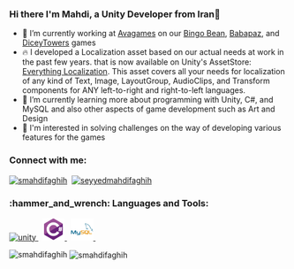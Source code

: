 ### Hi there I'm Mahdi, a Unity Developer from Iran👋

- 🔭 I’m currently working at [Avagames](https://avagames.ir/en/) on our [Bingo Bean](https://play.google.com/store/apps/details?id=com.acidgreengames.bingo&hl=en&gl=US), [Babapaz](https://play.google.com/store/apps/details?id=com.arna.falafel&hl=en), and [DiceyTowers](https://play.google.com/store/apps/details?id=dice.tower.defense.online.games&hl=en&gl=US) games
- 🔥 I developed a Localization asset based on our actual needs at work in the past few years. that is now available on Unity's AssetStore: [Everything Localization](https://assetstore.unity.com/packages/tools/localization/everything-localization-276236). This asset covers all your needs for localization of any kind of Text, Image, LayoutGroup, AudioClips, and Transform components for ANY left-to-right and right-to-left languages.
- 🌱 I’m currently learning more about programming with Unity, C#, and MySQL and also other aspects of game development such as Art and Design
- 👀 I'm interested in solving challenges on the way of developing various features for the games

<h3 align="left">Connect with me:</h3>
<p align="left">
<a href="https://twitter.com/smahdifaghih" target="blank"><img align="center" src="https://raw.githubusercontent.com/rahuldkjain/github-profile-readme-generator/master/src/images/icons/Social/twitter.svg" alt="smahdifaghih" height="30" width="40" /></a>&nbsp
<a href="https://linkedin.com/in/seyyedmahdifaghih" target="blank"><img align="center" src="https://raw.githubusercontent.com/rahuldkjain/github-profile-readme-generator/master/src/images/icons/Social/linked-in-alt.svg" alt="seyyedmahdifaghih" height="30" width="40" /></a>&nbsp
</p>

<h3 align="left">:hammer_and_wrench: Languages and Tools:</h3>
<p align="left">
<a href="https://unity.com/" target="_blank" rel="noreferrer"> <img src="https://www.vectorlogo.zone/logos/unity3d/unity3d-icon.svg" alt="unity" width="40" height="40"/> </a>&nbsp
<a href="https://www.w3schools.com/cs/" target="_blank" rel="noreferrer"> <img src="https://raw.githubusercontent.com/devicons/devicon/master/icons/csharp/csharp-original.svg" alt="csharp" width="40" height="40"/> </a>&nbsp
<a href="https://www.mysql.com/" target="_blank" rel="noreferrer"> <img src="https://raw.githubusercontent.com/devicons/devicon/master/icons/mysql/mysql-original-wordmark.svg" alt="mysql" width="40" height="40"/> </a>&nbsp
</p>

<p><img align="left" src="https://github-readme-stats.vercel.app/api/top-langs?username=smahdifaghih&show_icons=true&locale=en&layout=compact" alt="smahdifaghih" /></p>

<p>&nbsp;<img align="center" src="https://github-readme-stats.vercel.app/api?username=smahdifaghih&show_icons=true&locale=en" alt="smahdifaghih" /></p>
